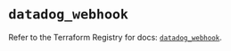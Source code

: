 # `datadog_webhook`

Refer to the Terraform Registry for docs: [`datadog_webhook`](https://registry.terraform.io/providers/datadog/datadog/3.60.1/docs/resources/webhook).
